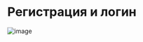 # Регистрация и логин

![image](https://user-images.githubusercontent.com/79510127/226254600-a938aa2a-ec7b-4f22-bc26-47d886119fdd.png)
